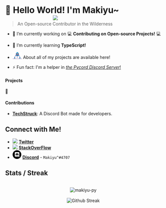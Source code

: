 # 👋 Hello World! I'm Makiyu~ <img src="https://i.imgur.com/GLYftSz.png" width="350" align="right"></h1>
> An Open-source Contributor in the Wilderness

- 🔭 I’m currently working on 💻 **Contributing on Open-source Projects!** 💻
- 🌱 I’m currently learning **TypeScript!**

- <img src="https://github.com/reachvivek/reachvivek/blob/master/Assets/Developer.gif" width="30px"> About all of my projects are available here!

- ⚡ Fun fact: I'm a helper in [_the Pycord Discord Server_!](https://discord.gg/vAHKuVXZmm)

#### Projects
🧍

#### Contributions
- [**TechStruck**](https://github.com/TechStruck/TechStruck-Bot): A Discord Bot made for developers.

## Connect with Me!

- <img src="https://cdn.jsdelivr.net/npm/simple-icons@3.0.1/icons/twitter.svg" width="26px" /> [**Twitter**](https://twitter.com/dank_err)
- <img src="https://cdn.jsdelivr.net/npm/simple-icons@3.0.1/icons/stackoverflow.svg" width="26px" /> [**StackOverFlow**](https://stackoverflow.com/users/14614326)
- <img src="https://github.com/Makiyu-py/Makiyu-py/blob/main/assets/discord_black_logo_icon_147145.png" width="28px" />   [**Discord**][TCA] - `Makiyu^#4707`

## Stats / Streak

<p align="center">
  <br>
  <img src="https://github-readme-stats.vercel.app/api?username=makiyu-py&show_icons=true&theme=tokyonight&locale=en" alt="makiyu-py" />
  <br><br>
  <img src="https://github-readme-streak-stats.herokuapp.com?user=Makiyu-py&theme=blueberry&date_format=M%20j%5B%2C%20Y%5D&background=1A1B27&dates=3DCFBE&currStreakLabel=71A4FC&fire=BF91F3&ring=BF91F3&currStreakNum=71A4FC" alt="Github Streak" />
</p>

[TCA]: https://discord.gg/HjNnvQqQE8
